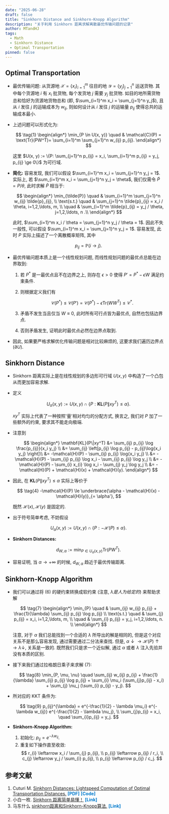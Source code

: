 ```yaml
---
date: "2025-06-28"
draft: false
title: "Sinkhorn Distance and Sinkhorn-Knopp Algorithm"
description: "关于利用 Sinkhorn 距离求解离散最优传输问题的记录"
author: MTandHJ
tags:
  - Math
  - Sinkhorn Distance
  - Optimal Transportation
pinned: false
---
```



## Optimal Transportation

- 最优传输问题: 从货源地 $\mathcal{X} = \{x_i\}_{i=1}^m$ 往目的地 $\mathcal{Y} = \{y_j\}_{j=1}^n$ 运送货物. 其中每个货源地 $i$ 有 $x_i$ 批货物, 每个发货地 $j$ 需要 $y_j$ 批货物. 如目的地所需货物总和恰好为货源地货物总和 (即, $\sum_{i=1}^m x_i = \sum_{j=1}^n y_j$), 且从 $i$ 发往 $j$ 的运输成本为 $w_{ij}$, 则如何设计从 $i$ 发往 $j$ 的运输量 $p_{ij}$ 使得总共的运输成本最小.

- 上述问题可以形式化为:

    $$
    \tag{1}
    \begin{align*}
    \min_{P \in U(x, y)}  \quad & \mathcal{C}(P) = \text{Tr}(PW^T)= \sum_{i=1}^m \sum_{j=1}^n w_{ij} p_{ij}.
    \end{align*}
    $$

    这里 $U(x, y) := \{P: \sum_{j=1}^n p_{ij} = x_i, \sum_{i=1}^m p_{ij} = y_j, p_{ij} \ge 0\}$ 为可行域.

- **简化:** 容易发现, 我们可以假设 $\sum_{i=1}^m x_i = \sum_{j=1}^n y_j = 1$. 实际上, 若 $\sum_{i=1}^m x_i = \sum_{j=1}^n y_j = \theta$, 我们仅需令 $\tilde{P} = P / \theta$, 此时求解 $\tilde{P}$ 相当于:

    $$
    \begin{align*}
    \min_{\tilde{P}} \quad & \sum_{i=1}^m \sum_{j=1}^n w_{ij} \tilde{p}_{ij}, \\
    \text{s.t.} \quad & \sum_{j=1}^n \tilde{p}_{ij} = x_i / \theta, i=1,2,\ldots, m, \\
    \quad & \sum_{i=1}^m \tilde{p}_{ij} = y_j / \theta, j=1,2,\ldots, n .\\
    \end{align*}
    $$

    此时, $\sum_{i=1}^m x_i / \theta = \sum_{j=1}^n y_j / \theta = 1$. 因此不失一般性, 可以假设 $\sum_{i=1}^m x_i = \sum_{j=1}^n y_j = 1$. 容易发现, 此时 $P$ 实际上描述了一个离散概率矩阵, 其中

    $$
    p_{ij} = \mathbb{P}\left( i \rightarrow j \right).
    $$

- 最优传输问题本质上是一个线性规划问题, 而线性规划问题的最优点总能在边界取到:
    1. 若 $P^*$ 是一最优点且不在边界之上, 则存在 $\epsilon > 0$ 使得 $P' = P^* - \epsilon W$ 满足约束条件.
    2. 则根据定义我们有

        $$
        \tag{2}
        \mathcal{C}(P^*) \le \mathcal{C}(P') = \mathcal{C}(P^*) - \epsilon \text{Tr}(WW^T) \le \mathcal{C}^*.
        $$
    3. 矛盾不发生当且仅当 $W \equiv 0$, 此时所有可行点皆为最优点, 自然也包括边界点.
    4. 否则矛盾发生, 证明此时最优点必然在边界点取到.

- 因此, 如果要严格求解优化传输问题是相对比较麻烦的, 这要求我们遍历边界点 ($\partial U$).

## Sinkhorn Distance

- Sinkhorn 距离实际上是在线性规划的多边形可行域 $U(x, y)$ 中构造了一个凸包从而更加容易求解.

- 定义

    $$
    \tag{3}
    U_{\alpha} (x, y) :=
    U(x, y) \cap \{P: \mathbf{KL}(P\|xy^T) \le \alpha\}.
    $$

    $xy^T$ 实际上代表了一种按照'量'相对均匀的分配方式, 换言之, 我们对 $P$ 加了一些额外的约束, 要求其不能走向极端.

- 注意到

    $$
    \begin{align*}
    \mathbf{KL}(P\|xy^T)
    &= \sum_{ij} p_{ij} \log \frac{p_{ij}}{x_i y_j} \\
    &= \sum_{ij} \left[p_{ij} \log p_{ij} - p_{ij}\log{x_i y_j} \right]\\
    &= -\mathcal{H}(P) - \sum_{ij} p_{ij} \log{x_i y_j} \\
    &= -\mathcal{H}(P) - \sum_{ij} p_{ij} \log x_i  - \sum_{ij} p_{ij} \log y_j \\
    &= -\mathcal{H}(P) - \sum_{i} x_{i} \log x_i  - \sum_{j} y_j \log y_j \\
    &= -\mathcal{H}(P) + \mathcal{H}(x) + \mathcal{H}(y).
    \end{align*}
    $$

- 因此, 在 $\textbf{KL}(P\|xy^T) \le \alpha$ 实际上等价于

    $$
    \tag{4}
    -\mathcal{H}(P) \le \underbrace{\alpha - \mathcal{H}(x) - \mathcal{H}(y)}_{= \alpha'},
    $$

    既然 $\mathcal{H}(x), \mathcal{H}(y)$ 是固定的.

- 出于符号简单考虑, 不妨假设

    $$
    \tag{5}
    U_{\alpha} (x, y) :=
    U(x, y) \cap \{P: -\mathcal{H}(P) \le \alpha\}.
    $$

- **Sinkhorn Distances:**

    $$
    \tag{6}
    d_{W, \alpha} := \min_{P \in U_{\alpha}(x, y)} \text{Tr}(PW^T).
    $$

- 容易证明, 当 $\alpha \rightarrow +\infty$ 的时候, $d_{W,\alpha}$ 趋近于最优传输距离.


## Sinkhorn-Knopp Algorithm

- 我们可以通过将 (6) 的硬约束转换成软约束 (注意, $\lambda 是人为给定的$) 来帮助求解

    $$
    \tag{7}
    \begin{align*}
    \min_{P} \quad & \sum_{ij} w_{ij} p_{ij} + \frac{1}{\lambda} \sum_{ij} p_{ij} \log p_{ij} \\
    \text{s.t.} \quad & \sum_{j} p_{ij} = x_i, i=1,2,\ldots, m, \\
    \quad & \sum_{i} p_{ij} = y_j, i=1,2,\ldots, n. \\
    \end{align*}
    $$

    注意, 对于 $\alpha$ 我们总能找到一个合适的 $\lambda$ 所导出的解是相同的, 但是这个对应关系不是那么容易发现, 通过需要通过二分法来查找. 但是, $\alpha \downarrow \longrightarrow \mathcal{H}(P) \uparrow \longrightarrow \lambda \downarrow$, 关系是一致的. 既然我们只是求一个近似解, 通过 $\alpha$ 或者 $\lambda$ 注入先验并没有本质的区别.

- 接下来我们通过拉格朗日乘子来求解 (7):

    $$
    \tag{8}
    \min_{P, \mu, \nu} \quad
    \sum_{ij} w_{ij} p_{ij}  + \frac{1}{\lambda} \sum_{ij} p_{ij} \log p_{ij} + \sum_{i} \mu_i (\sum_{j}p_{ij} - x_i) + \sum_{j} \nu_j (\sum_{i} p_{ij} - y_j).
    $$

- 所对应的 KKT 条件为:

    $$
    \tag{9}
    p_{ij}^{\lambda} = e^{-\frac{1}{2} - \lambda \mu_i} e^{-\lambda w_{ij}} e^{-\frac{1}{2} - \lambda \nu_j}, \\
    \sum_{j}p_{ij} = x_i, \quad
    \sum_{i}p_{ij} = y_j.
    $$
 
- **Sinkhorn-Knopp Algorithm:**
    1. 初始化: $p_{ij} = e^{-\lambda w_{ij}}$.
    2. 重复如下操作直至收敛:
        $$
        r_{i} \leftarrow x_i / \sum_{j} p_{ij}, \\
        p_{ij} \leftarrow p_{ij} / r_i, \\
        c_{j} \leftarrow y_j / \sum_{i} p_{ij}, \\
        p_{ij} \leftarrow p_{ij} / c_j.
        $$



## 参考文献

<ol class="reference">
  <li>
    Cuturi M.
    <u>Sinkhorn Distances: Lightspeed Computation of Optimal Transportation Distances.</u>
    <a href="http://arxiv.org/abs/1306.0895" style="color: #007acc; font-weight: bold; text-decoration: none;">[PDF]</a>
    <a href="" style="color: #007acc; font-weight: bold; text-decoration: none;">[Code]</a>
  </li>

  <li>
    小白一枚.
    <u>Sinkhorn 距离简单易懂！</u>
    <a href="https://zhuanlan.zhihu.com/p/527799934" style="color: #007acc; font-weight: bold; text-decoration: none;">[Link]</a>
  </li>


  <li>
    马东什么
    <u>sinkhorn距离和Sinkhorn-Knopp算法.</u>
    <a href="https://zhuanlan.zhihu.com/p/10971105566" style="color: #007acc; font-weight: bold; text-decoration: none;">[Link]</a>
  </li>

  <!-- 添加更多文献条目 -->
</ol>